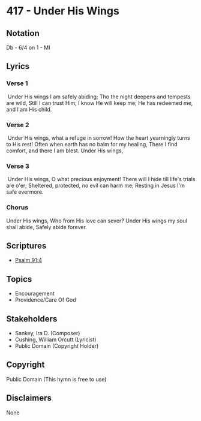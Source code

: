 # 417 - Under His Wings

## Notation

Db - 6/4 on 1 - MI

## Lyrics

### Verse 1

 Under His wings I am safely abiding; Tho the night deepens and tempests are wild, Still I can trust Him; I know He will keep me; He has redeemed me, and I am His child.

### Verse 2

 Under His wings, what a refuge in sorrow! How the heart yearningly turns to His rest! Often when earth has no balm for my healing, There I find comfort, and there I am blest. Under His wings,

### Verse 3

 Under His wings, O what precious enjoyment! There will I hide till life's trials are o'er; Sheltered, protected, no evil can harm me; Resting in Jesus I'm safe evermore. 

### Chorus

Under His wings, Who from His love can sever? Under His wings my soul shall abide, Safely abide forever.


## Scriptures

- [Psalm 91:4](https://www.biblegateway.com/passage/?search=Psalm%2091%3A4)

## Topics

- Encouragement
- Providence/Care Of God

## Stakeholders

- Sankey, Ira D. (Composer)
- Cushing, William Orcutt (Lyricist)
- Public Domain (Copyright Holder)

## Copyright

Public Domain
(This hymn is free to use)

## Disclaimers

None


